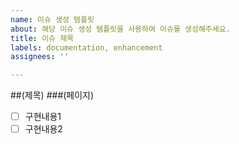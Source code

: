 ```yaml
---
name: 이슈 생성 템플릿
about: 해당 이슈 생성 템플릿을 사용하여 이슈를 생성해주세요.
title: 이슈 제목
labels: documentation, enhancement
assignees: ''

---
```


##(제목)
###(페이지)
-[ ] 구현내용1
-[ ] 구현내용2
